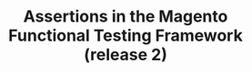 ---
layout: default
group: mftf
title: Assertions in the Magento Functional Testing Framework (release 2)
version: 2.3
github_link: magento-functional-testing-framework/release-2/test/assertions.md
functional_areas:
 - Testing
---